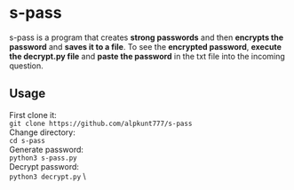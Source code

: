 # s-pass
s-pass is a program that creates **strong passwords** and then **encrypts the password** and **saves it to a file**. To see the **encrypted password**, **execute the decrypt.py file** and **paste the password** in the txt file into the incoming question.


## Usage

First clone it: \
`git clone https://github.com/alpkunt777/s-pass` \
Change directory: \
`cd s-pass` \
Generate password: \
`python3 s-pass.py` \
Decrypt password: \
`python3 decrypt.py` \
